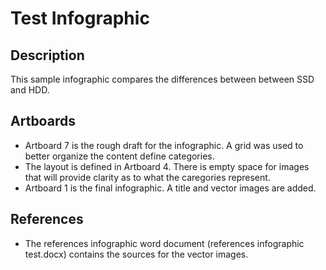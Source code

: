 # Test Infographic  

## Description
This sample infographic compares the differences between  between SSD and HDD.

## Artboards 
- Artboard 7 is the rough draft for the infographic. A grid was used to better organize the content define categories.
- The layout is defined in Artboard 4. There is empty space for images that will provide clarity as to what the caregories represent.
- Artboard 1 is the final infographic. A title and vector images are added.

## References
- The references infographic word document (references infographic test.docx) contains the sources for the vector images.
